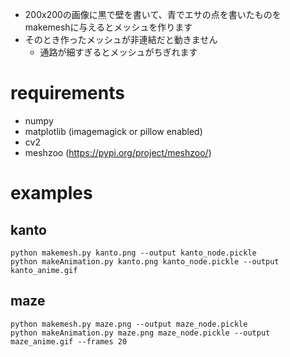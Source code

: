 
- 200x200の画像に黒で壁を書いて、青でエサの点を書いたものをmakemeshに与えるとメッシュを作ります
- そのとき作ったメッシュが非連結だと動きません
    - 通路が細すぎるとメッシュがちぎれます

# requirements
- numpy
- matplotlib (imagemagick or pillow enabled)
- cv2
- meshzoo (https://pypi.org/project/meshzoo/)

# examples

## kanto
```
python makemesh.py kanto.png --output kanto_node.pickle
python makeAnimation.py kanto.png kanto_node.pickle --output kanto_anime.gif
```

## maze
```
python makemesh.py maze.png --output maze_node.pickle
python makeAnimation.py maze.png maze_node.pickle --output maze_anime.gif --frames 20
```
